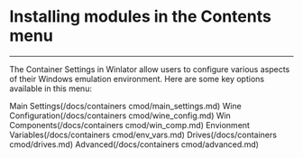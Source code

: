 # Installing modules in the Contents menu

---  

The Container Settings in Winlator allow users to configure various aspects of their Windows emulation environment. Here are some key options available in this menu:  

Main Settings(/docs/containers cmod/main_settings.md)
Wine Configuration(/docs/containers cmod/wine_config.md)
Win Components(/docs/containers cmod/win_comp.md)
Envionment Variables(/docs/containers cmod/env_vars.md)
Drives(/docs/containers cmod/drives.md)
Advanced(/docs/containers cmod/advanced.md)
